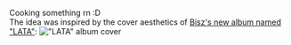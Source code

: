 Cooking something rn :D  
The idea was inspired by the cover aesthetics of [Bisz's new album named "LATA"](https://open.spotify.com/album/7lcyvIdm7AZk7N4AfvfiQS):
!["LATA" album cover](https://image-cdn-ak.spotifycdn.com/image/ab67616d00001e02c7e939ee1b8917c3389f73c0)